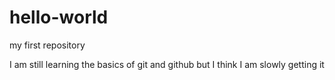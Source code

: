 # hello-world
my first repository

I am still learning the basics of git and github but I think I am slowly getting it
